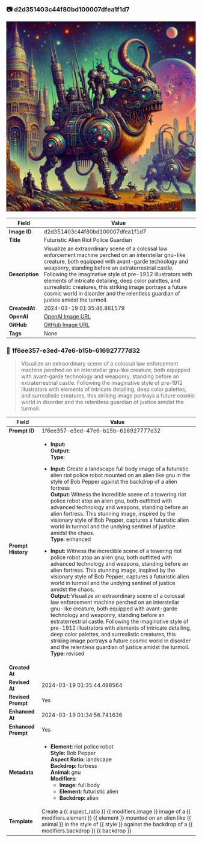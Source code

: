 

### 📷 d2d351403c44f80bd100007dfea1f1d7 

![data.id](./d2d351403c44f80bd100007dfea1f1d7.jpg)

| Field          | Value                                                                                                                     |
|----------------|---------------------------------------------------------------------------------------------------------------------------|
| **Image ID**             | d2d351403c44f80bd100007dfea1f1d7                                                                                                             |
| **Title**           | Futuristic Alien Riot Police Guardian                                                                                                       |
| **Description**           | Visualize an extraordinary scene of a colossal law enforcement machine perched on an interstellar gnu-like creature, both equipped with avant-garde technology and weaponry, standing before an extraterrestrial castle. Following the imaginative style of pre-1912 illustrators with elements of intricate detailing, deep color palettes, and surrealistic creatures, this striking image portrays a future cosmic world in disorder and the relentless guardian of justice amidst the turmoil.                                                                                                       |
| **CreatedAt**        | 2024-03-19 01:35:46.861579                                                                                                        |
| **OpenAI**         | [OpenAI Image URL](https://oaidalleapiprodscus.blob.core.windows.net/private/org-TZj0gKpq3CiXdXNznVOkBYav/user-t5KW5S6yYiCS0u4yDWasqnEP/img-FfLaYnhalswk6aZgP09FCUnD.png?st=2024-03-19T00%3A35%3A42Z&se=2024-03-19T02%3A35%3A42Z&sp=r&sv=2021-08-06&sr=b&rscd=inline&rsct=image/png&skoid=6aaadede-4fb3-4698-a8f6-684d7786b067&sktid=a48cca56-e6da-484e-a814-9c849652bcb3&skt=2024-03-19T00%3A27%3A11Z&ske=2024-03-20T00%3A27%3A11Z&sks=b&skv=2021-08-06&sig=pl3beTv/ufPXDpFyCTYm3WP1uJOqUneYPJzgXGIocxY%3D)                                                                                |
| **GitHub**         | [GitHub Image URL](https://github.com/Caneta-Silva/cyber-tomorrow/blob/main/images/d2d351403c44f80bd100007dfea1f1d7/d2d351403c44f80bd100007dfea1f1d7.jpg)                                                                                |
| **Tags**       | None                                                                                                                   |

### 📜 1f6ee357-e3ed-47e6-b15b-616927777d32

> Visualize an extraordinary scene of a colossal law enforcement machine perched on an interstellar gnu-like creature, both equipped with avant-garde technology and weaponry, standing before an extraterrestrial castle. Following the imaginative style of pre-1912 illustrators with elements of intricate detailing, deep color palettes, and surrealistic creatures, this striking image portrays a future cosmic world in disorder and the relentless guardian of justice amidst the turmoil.

| Field          | Value                                                                                                                                                                      |
|----------------|----------------------------------------------------------------------------------------------------------------------------------------------------------------------------|
| **Prompt ID**  | 1f6ee357-e3ed-47e6-b15b-616927777d32                                                                                                                                                            |
| **Prompt History** | <ul><li>**Input:**  <br> **Output:**  <br> **Type:** </li></ul><ul><li>**Input:** Create a landscape full body image of a futuristic alien riot police robot mounted on an alien like gnu in the style of Bob Pepper against the backdrop of a alien fortress <br> **Output:** Witness the incredible scene of a towering riot police robot atop an alien gnu, both outfitted with advanced technology and weapons, standing before an alien fortress. This stunning image, inspired by the visionary style of Bob Pepper, captures a futuristic alien world in turmoil and the undying sentinel of justice amidst the chaos. <br> **Type:** enhanced</li></ul><ul><li>**Input:** Witness the incredible scene of a towering riot police robot atop an alien gnu, both outfitted with advanced technology and weapons, standing before an alien fortress. This stunning image, inspired by the visionary style of Bob Pepper, captures a futuristic alien world in turmoil and the undying sentinel of justice amidst the chaos. <br> **Output:** Visualize an extraordinary scene of a colossal law enforcement machine perched on an interstellar gnu-like creature, both equipped with avant-garde technology and weaponry, standing before an extraterrestrial castle. Following the imaginative style of pre-1912 illustrators with elements of intricate detailing, deep color palettes, and surrealistic creatures, this striking image portrays a future cosmic world in disorder and the relentless guardian of justice amidst the turmoil. <br> **Type:** revised</li></ul> |
| **Created At** |                                                                                                                                                    |
| **Revised At** | 2024-03-19 01:35:44.498564                                                                                                                                                   |
| **Revised Prompt** | Yes                                                                                                                                                                      |
| **Enhanced At** | 2024-03-19 01:34:56.741636                                                                                                                                                  |
| **Enhanced Prompt** | Yes                                                                                                                                                                    |
| **Metadata**   | <ul><li>**Element:** riot police robot <br> **Style:** Bob Pepper <br> **Aspect Ratio:** landscape <br> **Backdrop:** fortress <br> **Animal:** gnu <br> **Modifiers:**<ul><li>**Image:** full body</li><li>**Element:** futuristic alien</li><li>**Backdrop:** alien</li></ul></li></ul> |
| **Template**   | Create a {{ aspect_ratio }} {{ modifiers.image }} image of a {{ modifiers.element }} {{ element }} mounted on an alien like {{ animal }} in the style of {{ style }} against the backdrop of a {{ modifiers.backdrop }} {{ backdrop }}                                                                                                                                           |


